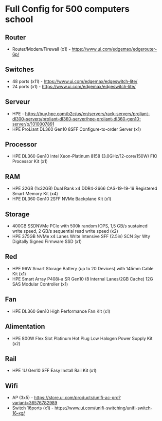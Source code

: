 # Full Config for 500 computers school

## Router
- Router/Modem/Firewall (x1) - https://www.ui.com/edgemax/edgerouter-6p/

## Switches
- 48 ports (x11) - https://www.ui.com/edgemax/edgeswitch-lite/
- 24 ports (x1) - https://www.ui.com/edgemax/edgeswitch-lite/

## Serveur
- HPE - https://buy.hpe.com/b2c/us/en/servers/rack-servers/proliant-dl300-servers/proliant-dl360-server/hpe-proliant-dl360-gen10-server/p/1010007891
- HPE ProLiant DL360 Gen10 8SFF Configure-to-order Server (x1)

## Processor
- HPE DL360 Gen10 Intel Xeon-Platinum 8158 (3.0GHz/12-core/150W) FIO Processor Kit (x1)

## RAM
- HPE 32GB (1x32GB) Dual Rank x4 DDR4-2666 CAS-19-19-19 Registered Smart Memory Kit (x4)
- HPE DL360 Gen10 2SFF NVMe Backplane Kit (x1)

## Storage
- 400GB SSDNVMe PCIe with 500k random IOPS, 1,5 GB/s sustained write speed, 2 GB/s sequential read write speed (x2)
- HPE 375GB NVMe x4 Lanes Write Intensive SFF (2.5in) SCN 3yr Wty Digitally Signed Firmware SSD (x1)

## Red
- HPE 96W Smart Storage Battery (up to 20 Devices) with 145mm Cable Kit (x1)
- HPE Smart Array P408i-a SR Gen10 (8 Internal Lanes/2GB Cache) 12G SAS Modular Controller (x1)

## Fan
- HPE DL360 Gen10 High Performance Fan Kit (x1)

## Alimentation
- HPE 800W Flex Slot Platinum Hot Plug Low Halogen Power Supply Kit (x2)

## Rail
- HPE 1U Gen10 SFF Easy Install Rail Kit (x1)

## Wifi
- AP (3x5) - https://store.ui.com/products/unifi-ac-pro?variant=36576782989
- Switch 16ports (x1) - https://www.ui.com/unifi-switching/unifi-switch-16-xg/
